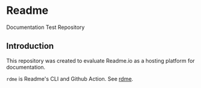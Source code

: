 # Readme

Documentation Test Repository

## Introduction

This repository was created to evaluate Readme.io as a hosting platform for documentation.

`rdme` is Readme's CLI and Github Action. See [rdme](https://github.com/readmeio/rdme#readme).
